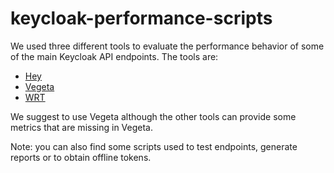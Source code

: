 # keycloak-performance-scripts


We used three different tools to evaluate the performance behavior of some of
the main Keycloak API endpoints. The tools are:

* [Hey](https://github.com/rakyll/hey)
* [Vegeta](https://github.com/tsenart/vegeta)
* [WRT](https://github.com/wg/wrk)

We suggest to use Vegeta although the other tools can provide some metrics that
are missing in Vegeta.

Note: you can also find some scripts used to test endpoints, generate reports
or to obtain offline tokens.